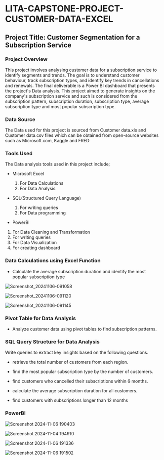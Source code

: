 # LITA-CAPSTONE-PROJECT-CUSTOMER-DATA-EXCEL

## Project Title: Customer Segmentation for a Subscription Service 

### Project Overview
This project involves analysing customer data for a subscription service to identify segments and trends. The goal is to understand customer behaviour, track subscription types, and identify key trends in cancellations and renewals. The final deliverable is a Power BI dashboard that presents the project's Data analysis.
This project aimed to generate insights on the company's subscription service and such is considered from the subscription pattern, subscription duration, subscription type, average subscription type and most popular subscription type.

### Data Source
The Data used for this project is sourced from Customer data.xls and Customer data.csv files which can be obtained from open-source websites such as Microsoft.com, Kaggle and FRED

### Tools Used
The Data analysis tools used in this project include;

- Microsoft Excel
  1. For Data Calculations
  2. For Data Analysis

- SQL(Structured Query Language)
   1. For writing queries
   2. For Data programming

- PowerBI
1. For Data Cleaning and Transformation
2. For writing queries
3. For Data Visualization
4. For creating dashboard

### Data Calculations using Excel Function

- Calculate the average subscription duration and identify the most popular
subscription type 

![Screenshot_20241106-091058](https://github.com/user-attachments/assets/76667628-e3bc-47f8-bd34-74a5611aa584)


![Screenshot_20241106-091120](https://github.com/user-attachments/assets/70ed6dff-ef77-4f61-bc54-1d611e4ca416)


![Screenshot_20241106-091145](https://github.com/user-attachments/assets/1d87a736-685c-4294-bfb1-b7ebcb88a1f9)


### Pivot Table for Data Analysis

- Analyze customer data using pivot tables to find subscription patterns.








### SQL Query Structure for Data Analysis

Write queries to extract key insights based on the following questions.
- retrieve the total number of customers from each region.



- find the most popular subscription type by the number of customers.


  
- find customers who cancelled their subscriptions within 6 months.
- calculate the average subscription duration for all customers.
- find customers with subscriptions longer than 12 months




### PowerBI

![Screenshot 2024-11-06 190403](https://github.com/user-attachments/assets/50e00d6c-7bb5-4725-b20e-1b0ff7a586d0)

![Screenshot 2024-11-04 194910](https://github.com/user-attachments/assets/c65113c9-995d-48c4-a8c0-127ff4b565b1)

![Screenshot 2024-11-06 191336](https://github.com/user-attachments/assets/d6482fb8-3788-4bc3-af4d-82d1146fe994)


![Screenshot 2024-11-06 191502](https://github.com/user-attachments/assets/0898857c-4fa7-4a4f-99b0-d4f7b3a1fa9b)



